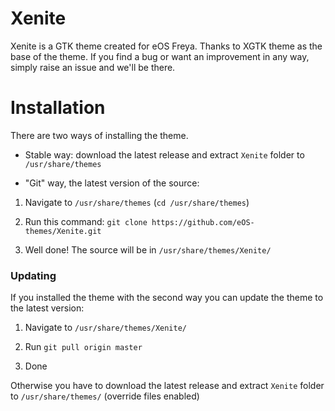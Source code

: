# Xenite
Xenite is a GTK theme created for eOS Freya. Thanks to XGTK theme as the base of the theme.
If you find a bug or want an improvement in any way, simply raise an issue and we'll be there.

# Installation

There are two ways of installing the theme.

* Stable way: download the latest release and extract `Xenite` folder to `/usr/share/themes`

* "Git" way, the latest version of the source:


1. Navigate to `/usr/share/themes` (`cd /usr/share/themes`)

2. Run this command: `git clone https://github.com/eOS-themes/Xenite.git`

3. Well done! The source will be in `/usr/share/themes/Xenite/`

### Updating

If you installed the theme with the second way you can update the theme to the latest version:

1. Navigate to `/usr/share/themes/Xenite/`

2. Run `git pull origin master`

3. Done

Otherwise you have to download the latest release and extract `Xenite` folder to `/usr/share/themes/` (override files enabled)

